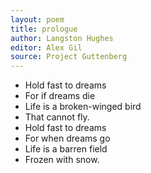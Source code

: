 ```yaml
---
layout: poem
title: prologue
author: Langston Hughes
editor: Alex Gil
source: Project Guttenberg
---
```


- Hold fast to dreams
- For if dreams die
- Life is a broken-winged bird
- That cannot fly.
- Hold fast to dreams
- For when dreams go
- Life is a barren field
- Frozen with snow.
